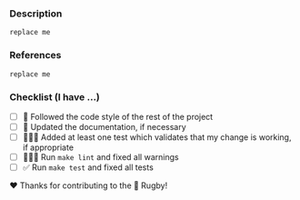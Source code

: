 <!--
  Hello!

  Before you submit your request, please replace the paragraph
  below with the relevant details, and complete the steps in the
  checklist by placing an 'x' in each box:

  - [x] I've completed this task
  - [ ] This task isn't completed

  Provide links to an existing issue or external references/discussions, if appropriate.
-->

### Description
<!--Please describe your pull request.-->
`replace me`

### References
<!--Provide links to an existing issue or external references/discussions, if appropriate.-->
`replace me`

### Checklist (I have ...)
- [ ] 🧐 Followed the code style of the rest of the project
- [ ] 📖 Updated the documentation, if necessary
- [ ] 👨🏻‍🔧 Added at least one test which validates that my change is working, if appropriate
- [ ] 👮🏻‍♂️ Run `make lint` and fixed all warnings
- [ ] ✅ Run `make test` and fixed all tests

❤️ Thanks for contributing to the 🏈 Rugby!
